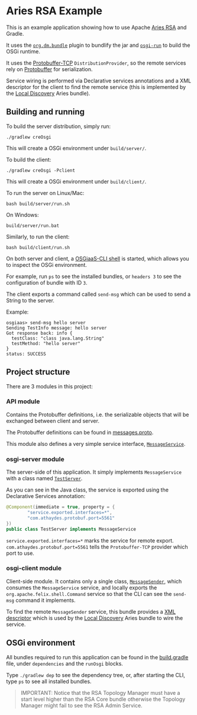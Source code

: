 # Aries RSA Example

This is an example application showing how to use Apache [Aries RSA](http://aries.apache.org/modules/rsa.html)
and Gradle.

It uses the [`org.dm.bundle`](https://github.com/TomDmitriev/gradle-bundle-plugin) plugin to
bundlify the jar and [`osgi-run`](https://github.com/renatoathaydes/osgi-run) to build the
OSGi runtime.

It uses the [Protobuffer-TCP](https://github.com/renatoathaydes/protobuf-tcp-rsa-provider) `DistributionProvider`,
so the remote services rely on [Protobuffer](https://developers.google.com/protocol-buffers/)
for serialization.

Service wiring is performed via Declarative services annotations and a XML descriptor for the client to find the remote
service (this is implemented by the [Local Discovery](https://github.com/apache/aries-rsa/tree/master/discovery/local) 
Aries bundle).

## Building and running

To build the server distribution, simply run:

```
./gradlew creOsgi
```

This will create a OSGi environment under `build/server/`.

To build the client:

```
./gradlew creOsgi -Pclient
```

This will create a OSGi environment under `build/client/`.

To run the server on Linux/Mac:

```
bash build/server/run.sh
```

On Windows:

```
build/server/run.bat
```

Similarly, to run the client:

```
bash build/client/run.sh
```

On both server and client, a [OSGiaaS-CLI shell](https://sites.google.com/a/athaydes.com/renato-athaydes/posts/osgiaas-cli-aclitoruncommandswritteninjvmlanguages?pli=1) 
is started, which allows you to inspect the OSGi environment.

For example, run `ps` to see the installed bundles, or `headers 3` to see the configuration of bundle with ID `3`.

The client exports a command called `send-msg` which can be used to send a String to the server.

Example:

```
osgiaas> send-msg hello server
Sending TestInfo message: hello server
Got response back: info {
  testClass: "class java.lang.String"
  testMethod: "hello server"
}
status: SUCCESS
```

## Project structure

There are 3 modules in this project:

### API module

Contains the Protobuffer definitions, i.e. the serializable objects that will be exchanged between client and server.

The Protobuffer definitions can be found in [messages.proto](api/src/main/proto/messages.proto).

This module also defines a very simple service interface, 
[`MessageService`](api/src/main/java/com/athaydes/osgi/api/MessageService.java).

### osgi-server module

The server-side of this application. It simply implements `MessageService` with a class named
[`TestServer`](osgi-server/src/main/java/com/athaydes/osgi/server/TestServer.java).

As you can see in the Java class, the service is exported using the Declarative Services annotation:

```java
@Component(immediate = true, property = {
        "service.exported.interfaces=*",
        "com.athaydes.protobuf.port=5561"
})
public class TestServer implements MessageService
``` 

`service.exported.interfaces=*` marks the service for remote export.
`com.athaydes.protobuf.port=5561` tells the `Protobuffer-TCP` provider which port to use.

### osgi-client module

Client-side module. It contains only a single class, 
[`MessageSender`](osgi-client/src/main/java/com/athaydes/osgi/client/MessageSender.java), which consumes the
`MessageService` service, and locally exports the `org.apache.felix.shell.Command` service so that the CLI
can see the `send-msg` command it implements.

To find the remote `MessageSender` service, this bundle provides a 
[XML descriptor](osgi-client/src/main/resources/OSGI-INF/remote-service/server.xml) which is used by the
[Local Discovery](https://github.com/apache/aries-rsa/tree/master/discovery/local) Aries bundle to wire the service.

## OSGi environment

All bundles required to run this application can be found in the [build.gradle](build.gradle) file, under 
`dependencies` and the `runOsgi` blocks.

Type `./gradlew dep` to see the dependency tree, or, after starting the CLI, type `ps` to see all installed bundles.

> IMPORTANT: Notice that the RSA Topology Manager must have a start level higher than the RSA Core bundle otherwise
  the Topology Manager might fail to see the RSA Admin Service.
